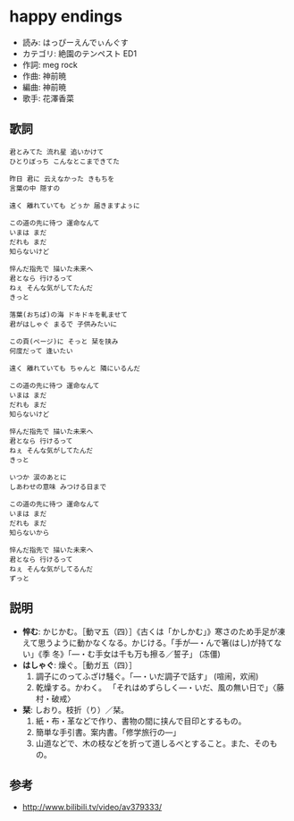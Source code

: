 happy endings
==============

- 読み: はっぴーえんでぃんぐす
- カテゴリ: 絶園のテンペスト ED1
- 作詞: meg rock
- 作曲: 神前暁
- 編曲: 神前暁
- 歌手: 花澤香菜


歌詞
-----

    君とみてた 流れ星 追いかけて
    ひとりぼっち こんなとこまできてた

    昨日 君に 云えなかった きもちを
    言葉の中 隠すの

    遠く 離れていても どぅか 届きますよぅに

    この道の先に待つ 運命なんて
    いまは まだ
    だれも まだ
    知らないけど

    悴んだ指先で 描いた未来へ
    君となら 行けるって
    ねぇ そんな気がしてたんだ
    きっと

    落葉(おちば)の海 ドキドキを軋ませて
    君がはしゃぐ まるで 子供みたいに

    この頁(ページ)に そっと 栞を挟み
    何度だって 逢いたい

    遠く 離れていても ちゃんと 隣にいるんだ

    この道の先に待つ 運命なんて
    いまは まだ
    だれも まだ
    知らないけど

    悴んだ指先で 描いた未来へ
    君となら 行けるって
    ねぇ そんな気がしてたんだ
    きっと

    いつか 涙のあとに
    しあわせの意味 みつける日まで

    この道の先に待つ 運命なんて
    いまは まだ
    だれも まだ
    知らないから

    悴んだ指先で 描いた未来へ
    君となら 行けるって
    ねぇ そんな気がしてるんだ
    ずっと


説明
-----

- **悴む**: かじかむ。［動マ五（四）］《古くは「かしかむ」》寒さのため手足が凍えて思うように動かなくなる。かじける。「手が―・んで箸(はし)が持てない」《季 冬》「―・む手女は千も万も擦る／誓子」 (冻僵)
- **はしゃぐ**: 燥ぐ。［動ガ五（四）］
    1. 調子にのってふざけ騒ぐ。「―・いだ調子で話す」 (喧闹，欢闹)
    2. 乾燥する。かわく。 「それはめずらしく―・いだ、風の無い日で」〈藤村・破戒〉
- **栞**: しおり。枝折（り）／栞。
    1. 紙・布・革などで作り、書物の間に挟んで目印とするもの。
    2. 簡単な手引書。案内書。「修学旅行の―」
    3. 山道などで、木の枝などを折って道しるべとすること。また、そのもの。


参考
-----

- <http://www.bilibili.tv/video/av379333/>
